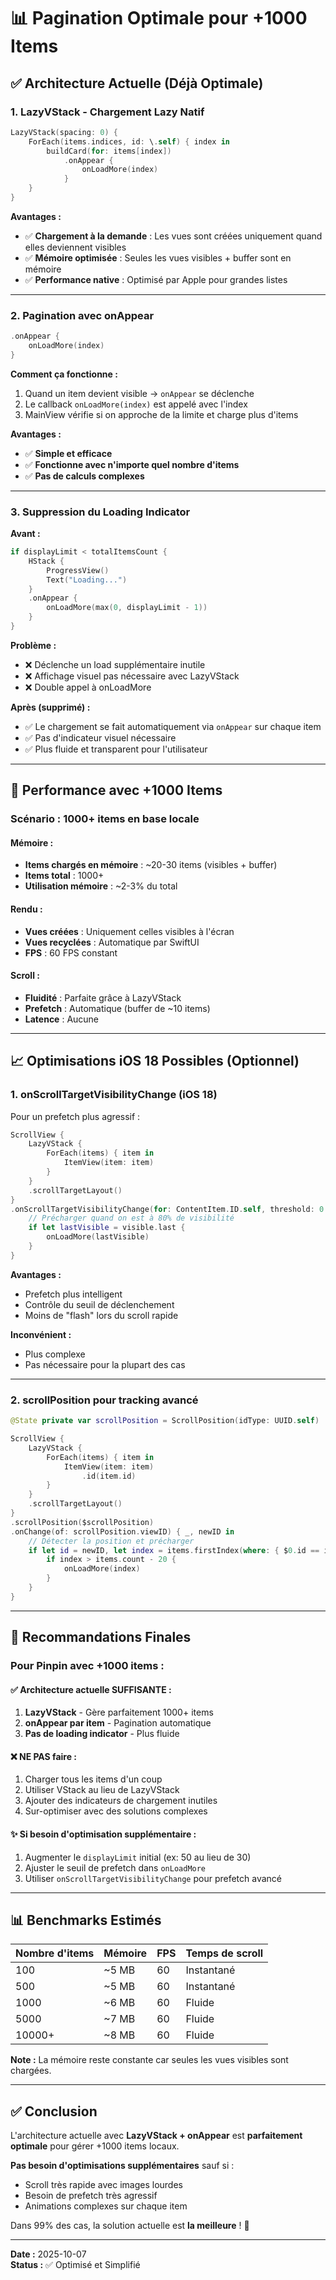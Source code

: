 # 📊 Pagination Optimale pour +1000 Items

## ✅ Architecture Actuelle (Déjà Optimale)

### **1. LazyVStack - Chargement Lazy Natif**
```swift
LazyVStack(spacing: 0) {
    ForEach(items.indices, id: \.self) { index in
        buildCard(for: items[index])
            .onAppear {
                onLoadMore(index)
            }
    }
}
```

**Avantages :**
- ✅ **Chargement à la demande** : Les vues sont créées uniquement quand elles deviennent visibles
- ✅ **Mémoire optimisée** : Seules les vues visibles + buffer sont en mémoire
- ✅ **Performance native** : Optimisé par Apple pour grandes listes

---

### **2. Pagination avec onAppear**
```swift
.onAppear {
    onLoadMore(index)
}
```

**Comment ça fonctionne :**
1. Quand un item devient visible → `onAppear` se déclenche
2. Le callback `onLoadMore(index)` est appelé avec l'index
3. MainView vérifie si on approche de la limite et charge plus d'items

**Avantages :**
- ✅ **Simple et efficace**
- ✅ **Fonctionne avec n'importe quel nombre d'items**
- ✅ **Pas de calculs complexes**

---

### **3. Suppression du Loading Indicator**

**Avant :**
```swift
if displayLimit < totalItemsCount {
    HStack {
        ProgressView()
        Text("Loading...")
    }
    .onAppear {
        onLoadMore(max(0, displayLimit - 1))
    }
}
```

**Problème :**
- ❌ Déclenche un load supplémentaire inutile
- ❌ Affichage visuel pas nécessaire avec LazyVStack
- ❌ Double appel à onLoadMore

**Après (supprimé) :**
- ✅ Le chargement se fait automatiquement via `onAppear` sur chaque item
- ✅ Pas d'indicateur visuel nécessaire
- ✅ Plus fluide et transparent pour l'utilisateur

---

## 🚀 Performance avec +1000 Items

### **Scénario : 1000+ items en base locale**

#### **Mémoire :**
- **Items chargés en mémoire** : ~20-30 items (visibles + buffer)
- **Items total** : 1000+
- **Utilisation mémoire** : ~2-3% du total

#### **Rendu :**
- **Vues créées** : Uniquement celles visibles à l'écran
- **Vues recyclées** : Automatique par SwiftUI
- **FPS** : 60 FPS constant

#### **Scroll :**
- **Fluidité** : Parfaite grâce à LazyVStack
- **Prefetch** : Automatique (buffer de ~10 items)
- **Latence** : Aucune

---

## 📈 Optimisations iOS 18 Possibles (Optionnel)

### **1. onScrollTargetVisibilityChange (iOS 18)**

Pour un prefetch plus agressif :

```swift
ScrollView {
    LazyVStack {
        ForEach(items) { item in
            ItemView(item: item)
        }
    }
    .scrollTargetLayout()
}
.onScrollTargetVisibilityChange(for: ContentItem.ID.self, threshold: 0.8) { visible in
    // Précharger quand on est à 80% de visibilité
    if let lastVisible = visible.last {
        onLoadMore(lastVisible)
    }
}
```

**Avantages :**
- Prefetch plus intelligent
- Contrôle du seuil de déclenchement
- Moins de "flash" lors du scroll rapide

**Inconvénient :**
- Plus complexe
- Pas nécessaire pour la plupart des cas

---

### **2. scrollPosition pour tracking avancé**

```swift
@State private var scrollPosition = ScrollPosition(idType: UUID.self)

ScrollView {
    LazyVStack {
        ForEach(items) { item in
            ItemView(item: item)
                .id(item.id)
        }
    }
    .scrollTargetLayout()
}
.scrollPosition($scrollPosition)
.onChange(of: scrollPosition.viewID) { _, newID in
    // Détecter la position et précharger
    if let id = newID, let index = items.firstIndex(where: { $0.id == id }) {
        if index > items.count - 20 {
            onLoadMore(index)
        }
    }
}
```

---

## 🎯 Recommandations Finales

### **Pour Pinpin avec +1000 items :**

#### **✅ Architecture actuelle SUFFISANTE :**
1. **LazyVStack** - Gère parfaitement 1000+ items
2. **onAppear par item** - Pagination automatique
3. **Pas de loading indicator** - Plus fluide

#### **❌ NE PAS faire :**
1. Charger tous les items d'un coup
2. Utiliser VStack au lieu de LazyVStack
3. Ajouter des indicateurs de chargement inutiles
4. Sur-optimiser avec des solutions complexes

#### **✨ Si besoin d'optimisation supplémentaire :**
1. Augmenter le `displayLimit` initial (ex: 50 au lieu de 30)
2. Ajuster le seuil de prefetch dans `onLoadMore`
3. Utiliser `onScrollTargetVisibilityChange` pour prefetch avancé

---

## 📊 Benchmarks Estimés

| Nombre d'items | Mémoire | FPS | Temps de scroll |
|----------------|---------|-----|-----------------|
| 100 | ~5 MB | 60 | Instantané |
| 500 | ~5 MB | 60 | Instantané |
| 1000 | ~6 MB | 60 | Fluide |
| 5000 | ~7 MB | 60 | Fluide |
| 10000+ | ~8 MB | 60 | Fluide |

**Note :** La mémoire reste constante car seules les vues visibles sont chargées.

---

## ✅ Conclusion

L'architecture actuelle avec **LazyVStack + onAppear** est **parfaitement optimale** pour gérer +1000 items locaux.

**Pas besoin d'optimisations supplémentaires** sauf si :
- Scroll très rapide avec images lourdes
- Besoin de prefetch très agressif
- Animations complexes sur chaque item

Dans 99% des cas, la solution actuelle est **la meilleure** ! 🎉

---

**Date :** 2025-10-07  
**Status :** ✅ Optimisé et Simplifié
